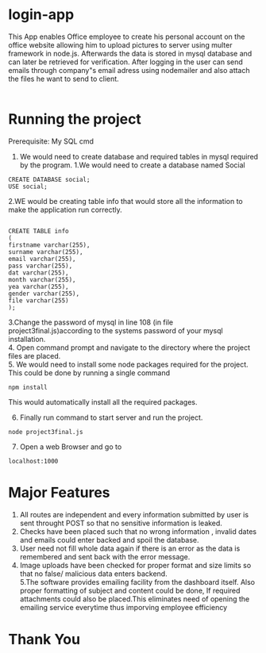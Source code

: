 # login-app
This App enables Office employee to create his personal account on the office website allowing him to upload pictures to server using multer framework in node.js. Afterwards the data is stored in mysql database and can later be retrieved for verification. After logging in the user can send emails through company"s email adress using nodemailer and also attach the files he want to send to client.
<br/><br/>
# Running the project
Prerequisite: My SQL cmd
1. We would need to create database and required tables in mysql required by the program.
1.We would need to create a database named Social <br/>
````
CREATE DATABASE social;
USE social;
````
2.WE would be creating table info that would store all the information to make the application run correctly.<br/>
````

CREATE TABLE info
(
firstname varchar(255),
surname varchar(255),
email varchar(255),
pass varchar(255),
dat varchar(255),
month varchar(255),
yea varchar(255),
gender varchar(255),
file varchar(255)
);
````

3.Change the password of mysql in line 108 (in file project3final.js)according to the systems password of your mysql installation.<br />
4. Open command prompt and navigate to the directory where the project files are placed.<br />
5. We would need to install some node packages required for the project. This could be done by running a single command 
````
npm install
````
This would automatically install all the required packages.<br />

6. Finally run command to start server and run the project.
````
node project3final.js
````
7. Open a web Browser and go to 
````
localhost:1000
````
# Major Features
1. All routes are independent and every information submitted by user is sent throught POST so that no sensitive information is leaked.<br />
2. Checks have been placed such that no wrong information , invalid dates and emails could enter backed and spoil the database. <br />
3. User need not fill whole data again if there is an error as the data is remembered and sent back with the error message.
4. Image uploads have been checked for proper format and size limits so that no false/ malicious data enters backend.<br />
5.The software provides emailing facility from the dashboard itself. Also proper formatting of subject and content could be done, If required attachments could also be placed.This eliminates need of opening the emailing service everytime thus imporving employee efficiency

# Thank You
